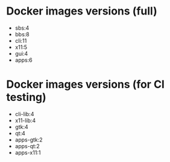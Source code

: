 # Docker images versions (full)

* sbs:4
* bbs:8
* cli:11
* x11:5
* gui:4
* apps:6

# Docker images versions (for CI testing)

* cli-lib:4
* x11-lib:4
* gtk:4
* qt:4
* apps-gtk:2
* apps-qt:2
* apps-x11:1
